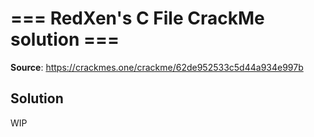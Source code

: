 # === RedXen's C File CrackMe solution ===

**Source**: https://crackmes.one/crackme/62de952533c5d44a934e997b

## Solution

WIP
